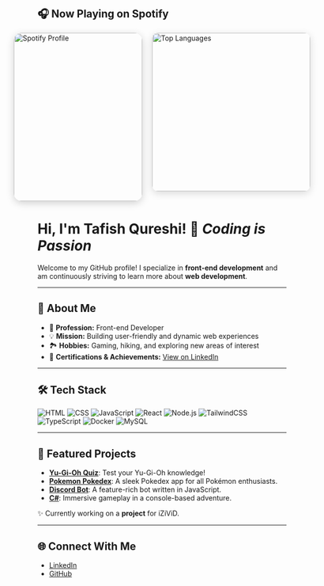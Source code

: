 ## 🎧 Now Playing on Spotify
<!-- Spotify + Top Languages side by side -->
<div style="display: flex; gap: 20px; justify-content: center; align-items: flex-start;">

  <!-- Spotify Widget -->
  <a href="https://open.spotify.com/user/darksiders1251" target="_blank" style="text-decoration: none;">
    <img src="https://spotify-github-profile.kittinanx.com/api/view?uid=darksiders1251&cover_image=true&theme=default&show_offline=false&background_color=000000&interchange=true&bar_color_cover=true&bar_color=ff4000"
         alt="Spotify Profile"
         style="border-radius: 16px; box-shadow: 0 4px 16px rgba(0,0,0,0.18); height: 340px; width: 260px;">
  </a>         <!-- Top Languages Widget -->
  <img src="https://github-readme-stats.vercel.app/api/top-langs/?username=tafish-qureshi&layout=compact&theme=dark&hide_border=false"
       alt="Top Languages" style="border-radius: 12px; box-shadow: 0 4px 16px rgba(0,0,0,0.15); height: 320px; width: 320px;">

</div>



# Hi, I'm Tafish Qureshi! 🚀 *Coding is Passion*  
Welcome to my GitHub profile! I specialize in **front-end development** and am continuously striving to learn more about **web development**.

---

## 🌟 **About Me**
- 🎯 **Profession:** Front-end Developer  
- 💡 **Mission:** Building user-friendly and dynamic web experiences  
- 🏞️ **Hobbies:** Gaming, hiking, and exploring new areas of interest  
- 🔗 **Certifications & Achievements:** [View on LinkedIn](https://www.linkedin.com/in/tafish-qureshi)  

---

## 🛠 **Tech Stack**
![HTML](https://img.shields.io/badge/HTML5-FF5733?style=for-the-badge&logo=html5&logoColor=white)
![CSS](https://img.shields.io/badge/CSS3-264de4?style=for-the-badge&logo=css3&logoColor=white)
![JavaScript](https://img.shields.io/badge/JavaScript-F7DF1E?style=for-the-badge&logo=javascript&logoColor=black)
![React](https://img.shields.io/badge/React-61DAFB?style=for-the-badge&logo=react&logoColor=black)
![Node.js](https://img.shields.io/badge/Node.js-339933?style=for-the-badge&logo=node.js&logoColor=white)
![TailwindCSS](https://img.shields.io/badge/TailwindCSS-38B2AC?style=for-the-badge&logo=tailwind-css&logoColor=white)
![TypeScript](https://img.shields.io/badge/TypeScript-3178C6?style=for-the-badge&logo=typescript&logoColor=white)
![Docker](https://img.shields.io/badge/Docker-2496ED?style=for-the-badge&logo=docker&logoColor=white)
![MySQL](https://img.shields.io/badge/MySQL-4479A1?style=for-the-badge&logo=mysql&logoColor=white)

---

## 🚀 **Featured Projects**
- **[Yu-Gi-Oh Quiz](https://github.com/Tafish-Qureshi/YugiohQuiz.git)**: Test your Yu-Gi-Oh knowledge!  
- **[Pokemon Pokedex](https://github.com/Tafish-Qureshi/Pokemon-Pokedex.git)**: A sleek Pokedex app for all Pokémon enthusiasts.  
- **[Discord Bot](https://github.com/Tafish-Qureshi/DiscordbotV14.git)**: A feature-rich bot written in JavaScript.  
- **[C#](https://github.com/Tafish-Qureshi/RPG-Tekst-based)**: Immersive gameplay in a console-based adventure.

✨ Currently working on a **project** for iZiViD.

---

## 🌐 **Connect With Me**
- [LinkedIn](https://www.linkedin.com/in/tafish-qureshi)  
- [GitHub](https://github.com/Tafish-Qureshi)  
